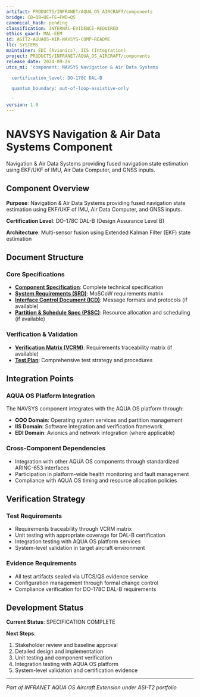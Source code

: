 ```yaml
---
artifact: PRODUCTS/INFRANET/AQUA_OS_AIRCRAFT/components
bridge: CB→QB→UE→FE→FWD→QS
canonical_hash: pending
classification: INTERNAL–EVIDENCE-REQUIRED
ethics_guard: MAL-EEM
id: ASIT2-AQUAOS-AIR-NAVSYS-COMP-README
llc: SYSTEMS
maintainer: EDI (Avionics), IIS (Integration)
project: PRODUCTS/INFRANET/AQUA_OS_AIRCRAFT/components
release_date: 2024-09-26
utcs_mi: 'component: NAVSYS Navigation & Air Data Systems

  certification_level: DO-178C DAL-B

  quantum_boundary: out-of-loop-assistive-only

  '
version: 1.0
---
```


# NAVSYS Navigation & Air Data Systems Component

Navigation & Air Data Systems providing fused navigation state estimation using EKF/UKF of IMU, Air Data Computer, and GNSS inputs.

## Component Overview

**Purpose**: Navigation & Air Data Systems providing fused navigation state estimation using EKF/UKF of IMU, Air Data Computer, and GNSS inputs.

**Certification Level**: DO-178C DAL-B (Design Assurance Level B)

**Architecture**: Multi-sensor fusion using Extended Kalman Filter (EKF) state estimation

## Document Structure

### Core Specifications
- **[Component Specification](./NAVSYS_Component_Spec.md)**: Complete technical specification
- **[System Requirements (SRD)](./NAVSYS_SRD.md)**: MoSCoW requirements matrix
- **[Interface Control Document (ICD)](./NAVSYS_ICD.yaml)**: Message formats and protocols (if available)
- **[Partition & Schedule Spec (PSSC)](./NAVSYS_PSSC.json)**: Resource allocation and scheduling (if available)

### Verification & Validation
- **[Verification Matrix (VCRM)](./NAVSYS_VCRM.csv)**: Requirements traceability matrix (if available)
- **[Test Plan](./NAVSYS_Test_Plan.md)**: Comprehensive test strategy and procedures

## Integration Points

### AQUA OS Platform Integration
The NAVSYS component integrates with the AQUA OS platform through:
- **OOO Domain**: Operating system services and partition management
- **IIS Domain**: Software integration and verification framework
- **EDI Domain**: Avionics and network integration (where applicable)

### Cross-Component Dependencies
- Integration with other AQUA OS components through standardized ARINC-653 interfaces
- Participation in platform-wide health monitoring and fault management
- Compliance with AQUA OS timing and resource allocation policies

## Verification Strategy

### Test Requirements
- Requirements traceability through VCRM matrix
- Unit testing with appropriate coverage for DAL-B certification
- Integration testing with AQUA OS platform services
- System-level validation in target aircraft environment

### Evidence Requirements
- All test artifacts sealed via UTCS/QS evidence service
- Configuration management through formal change control
- Compliance verification for DO-178C DAL-B requirements

## Development Status

**Current Status**: SPECIFICATION COMPLETE

**Next Steps**:
1. Stakeholder review and baseline approval
2. Detailed design and implementation  
3. Unit testing and component verification
4. Integration testing with AQUA OS platform
5. System-level validation and certification evidence

---

*Part of INFRANET AQUA OS Aircraft Extension under ASI-T2 portfolio*
